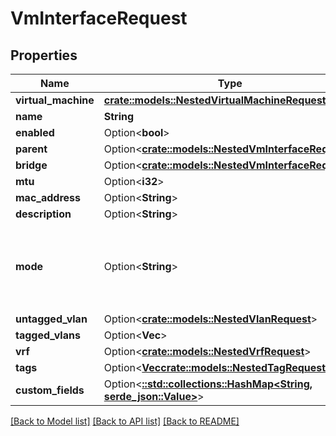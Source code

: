 # VmInterfaceRequest

## Properties

Name | Type | Description | Notes
------------ | ------------- | ------------- | -------------
**virtual_machine** | [**crate::models::NestedVirtualMachineRequest**](NestedVirtualMachineRequest.md) |  | 
**name** | **String** |  | 
**enabled** | Option<**bool**> |  | [optional]
**parent** | Option<[**crate::models::NestedVmInterfaceRequest**](NestedVMInterfaceRequest.md)> |  | [optional]
**bridge** | Option<[**crate::models::NestedVmInterfaceRequest**](NestedVMInterfaceRequest.md)> |  | [optional]
**mtu** | Option<**i32**> |  | [optional]
**mac_address** | Option<**String**> |  | [optional]
**description** | Option<**String**> |  | [optional]
**mode** | Option<**String**> | * `access` - Access * `tagged` - Tagged * `tagged-all` - Tagged (All) | [optional]
**untagged_vlan** | Option<[**crate::models::NestedVlanRequest**](NestedVLANRequest.md)> |  | [optional]
**tagged_vlans** | Option<**Vec<i32>**> |  | [optional]
**vrf** | Option<[**crate::models::NestedVrfRequest**](NestedVRFRequest.md)> |  | [optional]
**tags** | Option<[**Vec<crate::models::NestedTagRequest>**](NestedTagRequest.md)> |  | [optional]
**custom_fields** | Option<[**::std::collections::HashMap<String, serde_json::Value>**](serde_json::Value.md)> |  | [optional]

[[Back to Model list]](../README.md#documentation-for-models) [[Back to API list]](../README.md#documentation-for-api-endpoints) [[Back to README]](../README.md)


